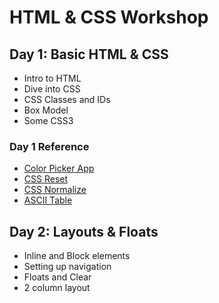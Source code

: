 # HTML & CSS Workshop

## Day 1: Basic HTML & CSS

- Intro to HTML
- Dive into CSS
- CSS Classes and IDs
- Box Model 
- Some CSS3

### Day 1 Reference
- <a href="http://color.hailpixel.com/#388EA8,349D91,C44F67,C89E5B,C77A57,577CC7,D071C2,">Color Picker App</a>
- <a href="http://meyerweb.com/eric/tools/css/reset/">CSS Reset</a>
- <a href="http://necolas.github.com/normalize.css/">CSS Normalize</a>
- <a href="https://www.google.com.au/search?q=ascii+table&aq=0&oq=asci+&aqs=chrome.1.57j0l3j62l2.3535j0&sourceid=chrome&ie=UTF-8">ASCII Table</a>

## Day 2: Layouts & Floats

- Inline and Block elements
- Setting up navigation
- Floats and Clear
- 2 column layout
